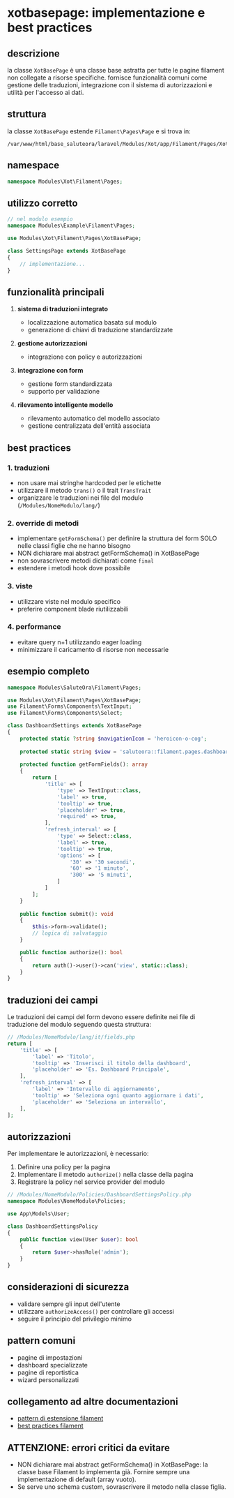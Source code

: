# xotbasepage: implementazione e best practices

## descrizione
la classe `XotBasePage` è una classe base astratta per tutte le pagine filament non collegate a risorse specifiche. fornisce funzionalità comuni come gestione delle traduzioni, integrazione con il sistema di autorizzazioni e utilità per l'accesso ai dati.

## struttura
la classe `XotBasePage` estende `Filament\Pages\Page` e si trova in:
```
/var/www/html/base_saluteora/laravel/Modules/Xot/app/Filament/Pages/XotBasePage.php
```

## namespace
```php
namespace Modules\Xot\Filament\Pages;
```

## utilizzo corretto

```php
// nel modulo esempio
namespace Modules\Example\Filament\Pages;

use Modules\Xot\Filament\Pages\XotBasePage;

class SettingsPage extends XotBasePage
{
    // implementazione...
}
```

## funzionalità principali

1. **sistema di traduzioni integrato**
   - localizzazione automatica basata sul modulo
   - generazione di chiavi di traduzione standardizzate

2. **gestione autorizzazioni**
   - integrazione con policy e autorizzazioni

3. **integrazione con form**
   - gestione form standardizzata
   - supporto per validazione

4. **rilevamento intelligente modello**
   - rilevamento automatico del modello associato
   - gestione centralizzata dell'entità associata

## best practices

### 1. traduzioni
- non usare mai stringhe hardcoded per le etichette
- utilizzare il metodo `trans()` o il trait `TransTrait`
- organizzare le traduzioni nei file del modulo (`/Modules/NomeModulo/lang/`)

### 2. override di metodi
- implementare `getFormSchema()` per definire la struttura del form SOLO nelle classi figlie che ne hanno bisogno
- NON dichiarare mai abstract getFormSchema() in XotBasePage
- non sovrascrivere metodi dichiarati come `final`
- estendere i metodi hook dove possibile

### 3. viste
- utilizzare viste nel modulo specifico
- preferire component blade riutilizzabili

### 4. performance
- evitare query n+1 utilizzando eager loading
- minimizzare il caricamento di risorse non necessarie

## esempio completo

```php
namespace Modules\SaluteOra\Filament\Pages;

use Modules\Xot\Filament\Pages\XotBasePage;
use Filament\Forms\Components\TextInput;
use Filament\Forms\Components\Select;

class DashboardSettings extends XotBasePage
{
    protected static ?string $navigationIcon = 'heroicon-o-cog';
    
    protected static string $view = 'saluteora::filament.pages.dashboard-settings';
    
    protected function getFormFields(): array
    {
        return [
            'title' => [
                'type' => TextInput::class,
                'label' => true,
                'tooltip' => true,
                'placeholder' => true,
                'required' => true,
            ],
            'refresh_interval' => [
                'type' => Select::class,
                'label' => true,
                'tooltip' => true,
                'options' => [
                    '30' => '30 secondi',
                    '60' => '1 minuto',
                    '300' => '5 minuti',
                ]
            ]
        ];
    }
    
    public function submit(): void
    {
        $this->form->validate();
        // logica di salvataggio
    }

    public function authorize(): bool
    {
        return auth()->user()->can('view', static::class);
    }
}
```

## traduzioni dei campi

Le traduzioni dei campi del form devono essere definite nei file di traduzione del modulo seguendo questa struttura:

```php
// /Modules/NomeModulo/lang/it/fields.php
return [
    'title' => [
        'label' => 'Titolo',
        'tooltip' => 'Inserisci il titolo della dashboard',
        'placeholder' => 'Es. Dashboard Principale',
    ],
    'refresh_interval' => [
        'label' => 'Intervallo di aggiornamento',
        'tooltip' => 'Seleziona ogni quanto aggiornare i dati',
        'placeholder' => 'Seleziona un intervallo',
    ],
];
```

## autorizzazioni

Per implementare le autorizzazioni, è necessario:

1. Definire una policy per la pagina
2. Implementare il metodo `authorize()` nella classe della pagina
3. Registrare la policy nel service provider del modulo

```php
// /Modules/NomeModulo/Policies/DashboardSettingsPolicy.php
namespace Modules\NomeModulo\Policies;

use App\Models\User;

class DashboardSettingsPolicy
{
    public function view(User $user): bool
    {
        return $user->hasRole('admin');
    }
}
```

## considerazioni di sicurezza
- validare sempre gli input dell'utente
- utilizzare `authorizeAccess()` per controllare gli accessi
- seguire il principio del privilegio minimo

## pattern comuni
- pagine di impostazioni
- dashboard specializzate
- pagine di reportistica
- wizard personalizzati

## collegamento ad altre documentazioni
- [pattern di estensione filament](/var/www/html/base_saluteora/laravel/Modules/Xot/docs/filament_extension_pattern.md)
- [best practices filament](/var/www/html/base_saluteora/laravel/Modules/SaluteOra/docs/filament-best-practices.md)

## ATTENZIONE: errori critici da evitare
- NON dichiarare mai abstract getFormSchema() in XotBasePage: la classe base Filament lo implementa già. Fornire sempre una implementazione di default (array vuoto).
- Se serve uno schema custom, sovrascrivere il metodo nella classe figlia.
